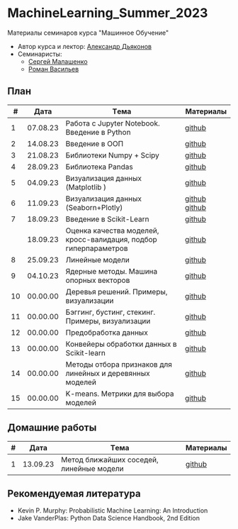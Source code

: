# MachineLearning_Summer_2023
Материалы семинаров курса "Машинное Обучение"

* Автор курса и лектор: [Александр Дьяконов](https://github.com/Dyakonov)
* Семинаристы:
  * [Сергей Малашенко](https://github.com/SergeyMalashenko)
  * [Роман Васильев](https://github.com/RAVasiliev)
 
## План

|#  |Дата       |Tема                                                                |Материалы                                                                                           |
|---|-----------|--------------------------------------------------------------------|----------------------------------------------------------------------------------------------------|
|1  | 07.08.23  | Работа с Jupyter Notebook. Введение в Python                       |[github](/seminars/01/01_python_intro.ipynb)                                                        |
|2  | 14.08.23  | Введение в ООП                                                     |[github](/seminars/02/sem02_OOP_v4.ipynb   )                                                        |
|3  | 21.08.23  | Библиотеки Numpy + Scipy                                           |[github](/seminars/03/seminar_3_Numpy.ipynb)                                                        |
|4  | 28.09.23  | Библиотека Pandas                                                  |[github](/seminars/04/seminar_4_Pandas.ipynb)                                                       |
|5  | 04.09.23  | Визуализация данных (Matplotlib    )                               |[github](/seminars/05/seminar_5_Matplotlib.ipynb)                                                   |
|6  | 11.09.23  | Визуализация данных (Seaborn+Plotly)                               |[github](/seminars/06/seminar_6_Seaborn.ipynb) [github](/seminars/06/seminar_6_Plotly.ipynb)        |
|7  | 18.09.23  | Введение в Scikit-Learn                                            |[github](/seminars/07/seminar_7.ipynb)                                                              |
|   | 18.09.23  | Оценка качества моделей, кросс-валидация, подбор гиперпараметров   |[github](/seminars/08/seminar_8.ipynb)                                                              |
|8  | 25.09.23  | Линейные модели                                                    |[github](/seminars/09/seminar_9.ipynb)                                                              |
|9  | 04.10.23  | Ядерные методы. Машина опорных векторов                            |[github](/seminars/10/seminar_10.ipynb)                                                             |
|10 | 00.00.00  | Деревья решений. Примеры, визуализации                             |[github](/seminars/11/seminar_11.ipynb)                                                             |
|11 | 00.00.00  | Бэггинг, бустинг, стекинг. Примеры, визуализации                   |[github](/seminars/12/seminar_12.ipynb)                                                             |
|12 | 00.00.00  | Предобработка данных                                               |[github](/seminars/13/seminar_13.ipynb)                                                             |
|13 | 00.00.00  | Конвейеры обработки данных в Scikit-learn                          |[github](/seminars/14/seminar_14.ipynb)                                                             |
|14 | 00.00.00  | Методы отбора признаков для линейных и деревянных моделей          |[github](/seminars/15/seminar_15.ipynb)                                                             |
|15 | 00.00.00  | K-means. Метрики для выбора моделей                                |[github](/seminars/16/seminar_16.ipynb)                                                             |

## Домашние работы

|#  |Дата       |Tема                                                                |Материалы                                                                                           |
|---|-----------|--------------------------------------------------------------------|----------------------------------------------------------------------------------------------------|
|1  | 13.09.23  | Метод ближайших соседей, линейные модели                           |[github](/homeworks/07/homework_7.ipynb)                                                            |

## Рекомендуемая литература
* Kevin P. Murphy: Probabilistic Machine Learning: An Introduction
* Jake VanderPlas: Python Data Science Handbook, 2nd Edition

